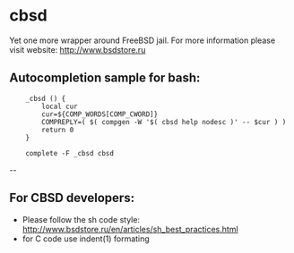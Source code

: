 cbsd
====

Yet one more wrapper around FreeBSD jail.
For more information please visit website: http://www.bsdstore.ru

Autocompletion sample for bash:
--
        _cbsd () {
        	local cur
        	cur=${COMP_WORDS[COMP_CWORD]}
        	COMPREPLY=( $( compgen -W '$( cbsd help nodesc )' -- $cur ) )
        	return 0
        }

        complete -F _cbsd cbsd
--

For CBSD developers:
--

* Please follow the sh code style: http://www.bsdstore.ru/en/articles/sh_best_practices.html
* for C code use indent(1) formating


